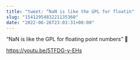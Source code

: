 ```yaml
---
title: "tweet: “NaN is like the GPL for floatin"
slug: "1541195483221135360"
date: "2022-06-26T23:03:31+00:00"
---
```

“NaN is like the GPL for floating point numbers” 🤣

https://youtu.be/5TFDG-y-EHs